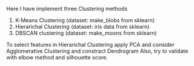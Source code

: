 Here I have implement three Clustering methods
1. K-Means Clustering (dataset: make_blobs from sklearn)
2. Hierarichal Clustering (dataset: iris data from sklearn)
3. DBSCAN clustering (dataset: make_moons from sklearn)

To select features in Hierarichal Clustering apply PCA and consider Agglomerative Clustering and constract Dendrogram
Also, try to validate with elbow method and silhouette score.
